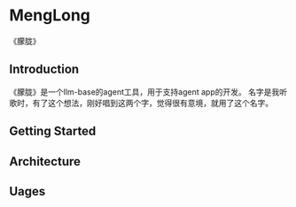 # MengLong
《朦胧》

## Introduction
《朦胧》是一个llm-base的agent工具，用于支持agent app的开发。
名字是我听歌时，有了这个想法，刚好唱到这两个字，觉得很有意境，就用了这个名字。

## Getting Started

## Architecture

## Uages

